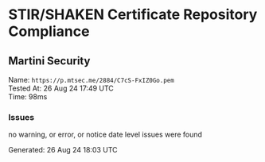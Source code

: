 # STIR/SHAKEN Certificate Repository Compliance

## Martini Security

Name: `https://p.mtsec.me/2884/C7cS-FxIZ0Go.pem`\
Tested At: 26 Aug 24 17:49 UTC\
Time: 98ms

### Issues

no warning, or error, or notice date level issues were found

Generated: 26 Aug 24 18:03 UTC